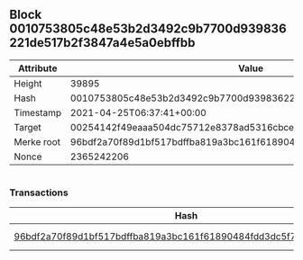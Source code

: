 ## Block 0010753805c48e53b2d3492c9b7700d939836221de517b2f3847a4e5a0ebffbb

Attribute | Value
--- | ---
Height | 39895
Hash | 0010753805c48e53b2d3492c9b7700d939836221de517b2f3847a4e5a0ebffbb
Timestamp | 2021-04-25T06:37:41+00:00
Target | 00254142f49eaaa504dc75712e8378ad5316cbcead634704b3734b6271167cc4
Merke root | 96bdf2a70f89d1bf517bdffba819a3bc161f61890484fdd3dc5f707b3c63140a
Nonce | 2365242206

```

```

### Transactions

Hash | Amount
--- | ---
[96bdf2a70f89d1bf517bdffba819a3bc161f61890484fdd3dc5f707b3c63140a](96bdf2a70f89d1bf517bdffba819a3bc161f61890484fdd3dc5f707b3c63140a.md) | 10.00000000 SKEPTI 
